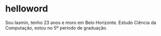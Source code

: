 # helloword

Sou Iasmin, tenho 23 anos e moro em Belo Horizonte. Estudo Ciência da Computação, estou no 5º período de graduação.
